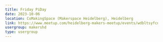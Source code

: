 ```yaml
---
title: Friday PiDay
date: 2023-10-06
location: CoMakingSpace (Makerspace Heidelberg), Heidelberg
link: https://www.meetup.com/heidelberg-makers-meetup/events/wdbltsyfcnbjb/
usergroup: makershd
type: usergroup
---
```

